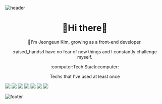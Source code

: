 
<!--
**nuej0416/nuej0416** is a ✨ _special_ ✨ repository because its `README.md` (this file) appears on your GitHub profile.

Here are some ideas to get you started:

- 🔭 I’m currently working on ...
- 🌱 I’m currently learning ...
- 👯 I’m looking to collaborate on ...
- 🤔 I’m looking for help with ...
- 💬 Ask me about ...
- 📫 How to reach me: ...
- 😄 Pronouns: ...
- ⚡ Fun fact: ...
-->
![header](https://capsule-render.vercel.app/api?type=waving&color=gradient&height=300&section=header&text=Jeongeun%20Kim&fontSize=90&fontAlignY=35)
<h1 align="center"> 👋Hi there👋 </h1>  
<p align="center">🌱I'm Jeongeun Kim, growing as a front-end developer.</p>
<p align="center">:raised_hands:I have no fear of new things and I constantly challenge myself.   </p>
 
<p align="center">:computer:Tech Stack:computer:   </p>
<p align="center">Techs that I've used at least once   </p>
<img src="https://img.shields.io/badge/HTML5-E34F26?style=flat-square&logo=HTML5&logoColor=white"/>
<img src="https://img.shields.io/badge/CSS3-1572B6?style=flat-square&logo=CSS3&logoColor=white"/>
<img src="https://img.shields.io/badge/Javascript-F7DF1E?style=flat-square&logo=JavaScript&logoColor=white"/>
<img src="https://img.shields.io/badge/ReactJS-61DAFB?style=flat-square&logo=React&logoColor=white"/>
<img src="https://img.shields.io/badge/Java-007396?style=flat-square&logo=Java&logoColor=white"/>
<img src="https://img.shields.io/badge/Python-3776AB?style=flat-square&logo=Python&logoColor=white"/>
<img src="https://img.shields.io/badge/MySQL-4479A1?style=flat-square&logo=MySQL&logoColor=white"/>

![footer](https://capsule-render.vercel.app/api?type=waving&section=footer)
